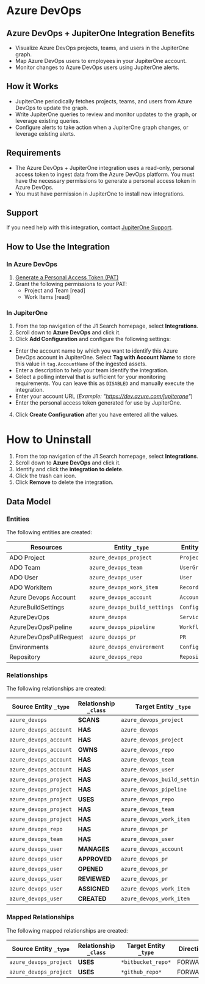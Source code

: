 # Azure DevOps

## Azure DevOps + JupiterOne Integration Benefits

- Visualize Azure DevOps projects, teams, and users in the JupiterOne graph.
- Map Azure DevOps users to employees in your JupiterOne account.
- Monitor changes to Azure DevOps users using JupiterOne alerts.

## How it Works

- JupiterOne periodically fetches projects, teams, and users from Azure DevOps
  to update the graph.
- Write JupiterOne queries to review and monitor updates to the graph, or
  leverage existing queries.
- Configure alerts to take action when a JupiterOne graph changes, or leverage
  existing alerts.

## Requirements

- The Azure DevOps + JupiterOne integration uses a read-only, personal access
  token to ingest data from the Azure DevOps platform. You must have the
  necessary permissions to generate a personal access token in Azure DevOps.
- You must have permission in JupiterOne to install new integrations.

## Support

If you need help with this integration, contact
[JupiterOne Support](https://support.jupiterone.io).

## How to Use the Integration

### In Azure DevOps

1. [Generate a Personal Access Token (PAT)](https://docs.microsoft.com/en-us/azure/devops/organizations/accounts/use-personal-access-tokens-to-authenticate)
2. Grant the following permissions to your PAT:
   - Project and Team [read]
   - Work Items [read]

### In JupiterOne

1. From the top navigation of the J1 Search homepage, select **Integrations**.
2. Scroll down to **Azure DevOps** and click it.
3. Click **Add Configuration** and configure the following settings:

- Enter the account name by which you want to identify this Azure DevOps account
  in JupiterOne. Select **Tag with Account Name** to store this value in
  `tag.AccountName` of the ingested assets.
- Enter a description to help your team identify the integration.
- Select a polling interval that is sufficient for your monitoring requirements.
  You can leave this as `DISABLED` and manually execute the integration.
- Enter your account URL (_Example: "https://dev.azure.com/jupiterone"_)
- Enter the personal access token generated for use by JupiterOne.

4. Click **Create Configuration** after you have entered all the values.

# How to Uninstall

1. From the top navigation of the J1 Search homepage, select **Integrations**.
2. Scroll down to **Azure DevOps** and click it.
3. Identify and click the **integration to delete**.
4. Click the trash can icon.
5. Click **Remove** to delete the integration.

<!-- {J1_DOCUMENTATION_MARKER_START} -->
<!--
********************************************************************************
NOTE: ALL OF THE FOLLOWING DOCUMENTATION IS GENERATED USING THE
"j1-integration document" COMMAND. DO NOT EDIT BY HAND! PLEASE SEE THE DEVELOPER
DOCUMENTATION FOR USAGE INFORMATION:

https://github.com/JupiterOne/sdk/blob/main/docs/integrations/development.md
********************************************************************************
-->

## Data Model

### Entities

The following entities are created:

| Resources              | Entity `_type`                | Entity `_class` |
| ---------------------- | ----------------------------- | --------------- |
| ADO Project            | `azure_devops_project`        | `Project`       |
| ADO Team               | `azure_devops_team`           | `UserGroup`     |
| ADO User               | `azure_devops_user`           | `User`          |
| ADO WorkItem           | `azure_devops_work_item`      | `Record`        |
| Azure Devops Account   | `azure_devops_account`        | `Account`       |
| AzureBuildSettings     | `azure_devops_build_settings` | `Configuration` |
| AzureDevOps            | `azure_devops`                | `Service`       |
| AzureDevOpsPipeline    | `azure_devops_pipeline`       | `Workflow`      |
| AzureDevOpsPullRequest | `azure_devops_pr`             | `PR`            |
| Environments           | `azure_devops_environment`    | `Configuration` |
| Repository             | `azure_devops_repo`           | `Repository`    |

### Relationships

The following relationships are created:

| Source Entity `_type`  | Relationship `_class` | Target Entity `_type`         |
| ---------------------- | --------------------- | ----------------------------- |
| `azure_devops`         | **SCANS**             | `azure_devops_project`        |
| `azure_devops_account` | **HAS**               | `azure_devops`                |
| `azure_devops_account` | **HAS**               | `azure_devops_project`        |
| `azure_devops_account` | **OWNS**              | `azure_devops_repo`           |
| `azure_devops_account` | **HAS**               | `azure_devops_team`           |
| `azure_devops_account` | **HAS**               | `azure_devops_user`           |
| `azure_devops_project` | **HAS**               | `azure_devops_build_settings` |
| `azure_devops_project` | **HAS**               | `azure_devops_pipeline`       |
| `azure_devops_project` | **USES**              | `azure_devops_repo`           |
| `azure_devops_project` | **HAS**               | `azure_devops_team`           |
| `azure_devops_project` | **HAS**               | `azure_devops_work_item`      |
| `azure_devops_repo`    | **HAS**               | `azure_devops_pr`             |
| `azure_devops_team`    | **HAS**               | `azure_devops_user`           |
| `azure_devops_user`    | **MANAGES**           | `azure_devops_account`        |
| `azure_devops_user`    | **APPROVED**          | `azure_devops_pr`             |
| `azure_devops_user`    | **OPENED**            | `azure_devops_pr`             |
| `azure_devops_user`    | **REVIEWED**          | `azure_devops_pr`             |
| `azure_devops_user`    | **ASSIGNED**          | `azure_devops_work_item`      |
| `azure_devops_user`    | **CREATED**           | `azure_devops_work_item`      |

### Mapped Relationships

The following mapped relationships are created:

| Source Entity `_type`  | Relationship `_class` | Target Entity `_type` | Direction |
| ---------------------- | --------------------- | --------------------- | --------- |
| `azure_devops_project` | **USES**              | `*bitbucket_repo*`    | FORWARD   |
| `azure_devops_project` | **USES**              | `*github_repo*`       | FORWARD   |

<!--
********************************************************************************
END OF GENERATED DOCUMENTATION AFTER BELOW MARKER
********************************************************************************
-->
<!-- {J1_DOCUMENTATION_MARKER_END} -->
